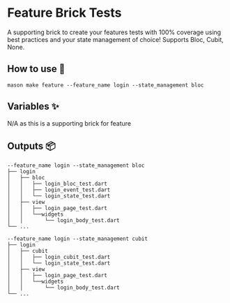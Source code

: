 # Feature Brick Tests

A supporting brick to create your features tests with 100% coverage using best practices and your state management of choice! Supports Bloc, Cubit, None.

## How to use 🚀

```
mason make feature --feature_name login --state_management bloc
```

## Variables ✨

N/A as this is a supporting brick for feature

## Outputs 📦

```
--feature_name login --state_management bloc
├── login
│   ├── bloc
│   │   ├── login_bloc_test.dart
│   │   ├── login_event_test.dart
│   │   └── login_state_test.dart
│   ├── view
│   │   ├── login_page_test.dart
│   │   └──widgets
│   │       └── login_body_test.dart
└── ...
```

```
--feature_name login --state_management cubit
├── login
│   ├── cubit
│   │   ├── login_cubit_test.dart
│   │   └── login_state_test.dart
│   ├── view
│   │   ├── login_page_test.dart
│   │   └──widgets
│   │       └── login_body_test.dart
└── ...
```

